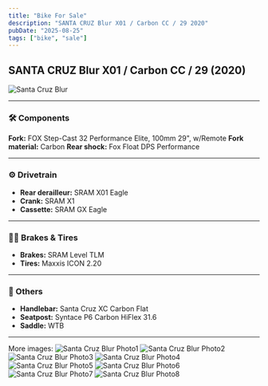 ```yaml
---
title: "Bike For Sale"
description: "SANTA CRUZ Blur X01 / Carbon CC / 29 2020"
pubDate: "2025-08-25"
tags: ["bike", "sale"]
---
```


## SANTA CRUZ Blur X01 / Carbon CC / 29 (2020)

![Santa Cruz Blur](https://d1mgeijqpfaspl.cloudfront.net/uploads/bike/media/1789840/b67fb525-b20a-4e5c-adb2-b8a8c6a6dd1f.webp)  

---

### 🛠️ Components

**Fork:** FOX Step-Cast 32 Performance Elite, 100mm 29", w/Remote
**Fork material:** Carbon
**Rear shock:** Fox Float DPS Performance

---

### ⚙️ Drivetrain

- **Rear derailleur:** SRAM X01 Eagle
- **Crank:** SRAM X1
- **Cassette:** SRAM GX Eagle

---

### ⛓️‍💥 Brakes & Tires

- **Brakes:** SRAM Level TLM
- **Tires:** Maxxis ICON 2.20

---

### 🔧 Others

- **Handlebar:** Santa Cruz XC Carbon Flat  
- **Seatpost:** Syntace P6 Carbon HiFlex 31.6  
- **Saddle:** WTB  

---

More images:
![Santa Cruz Blur Photo1](https://d1mgeijqpfaspl.cloudfront.net/uploads/bike/media/1789840/883e2f76-e1d0-48b6-b3b5-d8352bb689c9.webp)
![Santa Cruz Blur Photo2](https://d1mgeijqpfaspl.cloudfront.net/uploads/bike/media/1789840/26ba1c36-462c-428c-8bd2-4e589daa2e33.webp)
![Santa Cruz Blur Photo3](https://d1mgeijqpfaspl.cloudfront.net/uploads/bike/media/1789840/ff36a8f2-6bd0-47aa-81bc-d99a51b2e7d6.webp)
![Santa Cruz Blur Photo4](https://d1mgeijqpfaspl.cloudfront.net/uploads/bike/media/1789840/f94f9640-e142-4b45-b98f-7f59abac0caf.webp)
![Santa Cruz Blur Photo5](https://d1mgeijqpfaspl.cloudfront.net/uploads/bike/media/1789840/7d47106e-4dfa-4e36-bbc8-d370c7e9738d.webp)
![Santa Cruz Blur Photo6](https://d1mgeijqpfaspl.cloudfront.net/uploads/bike/media/1789840/a0f451fa-4cfb-43fd-b262-b754a1b5aaed.webp)
![Santa Cruz Blur Photo7](https://d1mgeijqpfaspl.cloudfront.net/uploads/bike/media/1789840/3d8db38b-132c-4bbf-90e1-3dba30167f6f.webp)
![Santa Cruz Blur Photo8](https://d1mgeijqpfaspl.cloudfront.net/uploads/bike/media/1789840/8a44418a-2fcc-4e07-88c5-064fbe47203d.webp)

